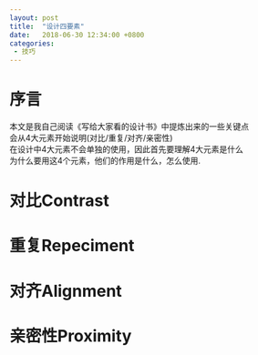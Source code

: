 ```yaml
---
layout: post
title:  "设计四要素"
date:   2018-06-30 12:34:00 +0800
categories: 
 - 技巧
---
```


# 序言
本文是我自己阅读《写给大家看的设计书》中提炼出来的一些关键点  
会从4大元素开始说明(对比/重复/对齐/亲密性)  
在设计中4大元素不会单独的使用，因此首先要理解4大元素是什么  
为什么要用这4个元素，他们的作用是什么，怎么使用.

# 对比Contrast


# 重复Repeciment


# 对齐Alignment


# 亲密性Proximity
